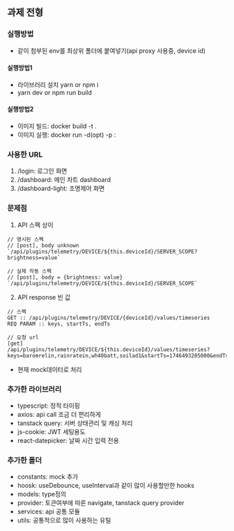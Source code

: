 ## 과제 전형
### 실행방법
- 같이 첨부된 env를 최상위 폴더에 붙여넣기(api proxy 사용중, device id)
#### 실행방법1
- 라이브러리 설치 yarn or npm i
- yarn dev or npm run build
#### 실행방법2
- 이미지 빌드: docker build -t <image-name> .
- 이미지 실행: docker run -d(opt) -p <target-port>:<container-port> <image-name>

### 사용한 URL
1. /login: 로그인 화면
2. /dashboard: 메인 차트 dashboard
3. /dashboard-light: 조명제어 화면

### 문제점
1. API 스펙 상이
```
// 명시된 스펙
// [post], body unknown
`/api/plugins/telemetry/DEVICE/${this.deviceId}/SERVER_SCOPE?brightness=value`

// 실제 작동 스펙
// [post], body = {brightness: value}
`/api/plugins/telemetry/DEVICE/${this.deviceId}/SERVER_SCOPE`
```
2. API response 빈 값
```
// 스펙
GET :: /api/plugins/telemetry/DEVICE/{deviceId}/values/timeseries
REQ PARAM :: keys, startTs, endTs

// 요청 url
[get] /api/plugins/telemetry/DEVICE/${this.deviceId}/values/timeseries?keys=baromrelin,rainratein,wh40batt,soilad1&startTs=1746493205000&endTs=1746492605000
```
- 현재 mock데이터로 처리

### 추가한 라이브러리
- typescript: 정적 타이핑
- axios: api call 조금 더 편리하게
- tanstack query: 서버 상태관리 및 캐싱 처리
- js-cookie: JWT 세팅용도
- react-datepicker: 날짜 시간 입력 전용

### 추가한 폴더
- constants: mock 추가
- hoosk: useDebounce, useInterval과 같이 많이 사용할만한 hooks
- models: type정의
- provider: 토큰여부에 따른 navigate, tanstack query provider
- services: api 공통 모듈
- utils: 공통적으로 많이 사용하는 유틸